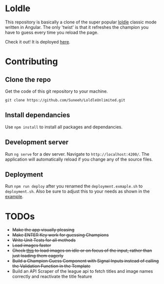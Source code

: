 # Loldle

This repository is basically a clone of the super popular [loldle](https://loldle.net) classic mode written in Angular. The only 'twist' is that it refreshes the champion you have to guess every time you reload the page.

Check it out! It is deployed [here](https://loldle.suneeh.de/).

# Contributing

## Clone the repo

Get the code of this git repository to your machine.

`git clone https://github.com/Suneeh/LoldleUnlimited.git`

## Install dependancies

Use `npm install` to install all packages and dependancies.

## Development server

Run `ng serve` for a dev server. Navigate to `http://localhost:4200/`. The application will automatically reload if you change any of the source files.

## Deployment

Run `npm run deploy` after you renamed the `deployment.exmaple.sh` to `deployment.sh`. Also be sure to adjust this to your needs as shown in the [example](https://github.com/Suneeh/LoldleUnlimited/blob/main/deploy.example.sh).

# TODOs

- ~~Make the app visually pleasing~~
- ~~Make ENTER Key work for guessing Champions~~
- ~~Write Unit Tests for all methods~~
- ~~Load images faster~~
- ~~Check [this](https://angular.dev/guide/defer) to load images on idle or on focus of the input, rather than just loading them eagerly~~
- ~~Build a Champion Guess Component with Signal Inputs instead of calling the Validation Function in the Template~~
- Build an API Scraper of the league api to fetch titles and image names correctly and reactivate the title feature
